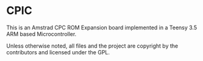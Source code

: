 # CPIC

This is an Amstrad CPC ROM Expansion board implemented in a Teensy 3.5 ARM based Microcontroller.

Unless otherwise noted, all files and the project are copyright by the contributors and licensed under the GPL.

